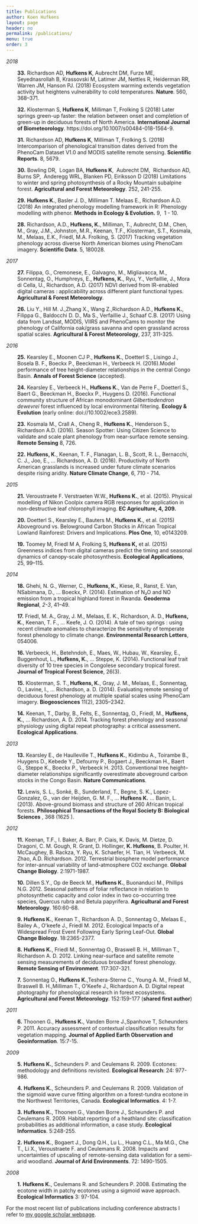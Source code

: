 ```yaml
---
title: Publications
author: Koen Hufkens
layout: page
header: no
permalink: /publications/
menu: true
order: 3
---
```


<em>2018</em>

<p style="padding-left: 30px;"><strong>33.</strong> Richardson AD, <strong>Hufkens K</strong>, Aubrecht DM, Furze ME, Seyednasrollah B, Krassovski M, Latimer JM, Nettles R, Heiderman RR, Warren JM, Hanson PJ. (2018) Ecosystem warming extends vegetation activity but heightens vulnerability to cold temperatures. <strong>Nature</strong>. 560, 368–371.</p>

<p style="padding-left: 30px;"><strong>32.</strong> Klosterman S, <strong>Hufkens K</strong>, Milliman T, Frolking S (2018) Later springs green-up faster: the relation between onset and completion of green-up in deciduous forests of North America. <strong>International Journal of Biometeorology</strong>. https://doi.org/10.1007/s00484-018-1564-9.</p>

<p style="padding-left: 30px;"><strong>31.</strong> Richardson AD, <strong>Hufkens K</strong>, Milliman T, Frolking S. (2018) Intercomparison of phenological transition dates derived from the PhenoCam Dataset V1.0 and MODIS satellite remote sensing. <strong>Scientific Reports</strong>. 8, 5679.</p>

<p style="padding-left: 30px;"><strong>30.</strong> Bowling DR,  Logan BA, <strong>Hufkens K</strong>,  Aubrecht DM,  Richardson AD,  Burns SP,  Anderegg WRL, Blanken PD, Eiriksson D (2018) Limitations to winter and spring photosynthesis of a Rocky Mountain subalpine forest. <strong>Agricultural and Forest Meteorology</strong>. 252, <span class="size-m">241-255</span>.</p>
<p style="padding-left: 30px;"><strong>29.</strong> <strong>Hufkens K.</strong>, Basler J. D., Milliman T. Melaas E., Richardson A.D. (2018) An integrated phenology modelling framework in R: Phenology modelling with phenor. <strong>Methods in Ecology &amp; Evolution.</strong> 9,  1 - 10.</p>
<p style="padding-left: 30px;"><strong>28.</strong> Richardson, A.D., <strong>Hufkens, K.</strong>, Milliman, T., Aubrecht, D.M., Chen, M., Gray, J.M., Johnston, M.R., Keenan, T.F., Klosterman, S.T., Kosmala, M., Melaas, E.K., Friedl, M.A. Frolking, S. (2017) Tracking vegetation phenology across diverse North American biomes using PhenoCam imagery. <strong>Scientific Data</strong>. 5, 180028.</p>
<em>2017</em>
<p style="padding-left: 30px;"><strong> 27.</strong> Filippa, G., Cremonese, E., Galvagno, M., Migliavacca, M., Sonnentag, O., Humphreys, E., <strong>Hufkens, K.</strong>, Ryu, Y., Verfaillie, J., Mora di Cella, U., Richardson, A.D. (2017) NDVI derived from IR-enabled digital cameras : applicability across different plant functional types. <strong>Agricultural &amp; Forest Meteorology</strong>.</p>
<p style="padding-left: 30px;"><strong>26.</strong> Liu Y., Hill M. J.,Zhang X., Wang Z.,Richardson A.D., <strong>Hufkens K.</strong>, Filippa G., Baldocchi D. D., Ma S., Verfaillie J., Schaaf C.B. (2017) Using data from Landsat, MODIS, VIIRS and PhenoCams to monitor the phenology of California oak/grass savanna and open grassland across spatial scales. <strong>Agricultural &amp; Forest Meteorology</strong>, 237, 311-325.</p>
<em>2016</em>
<p style="padding-left: 30px;"><strong>25.</strong> Kearsley E., Moonen CJ P., <strong>Hufkens K.</strong>, Doetterl S., Lisingo J., Bosela B. F., Boeckx P., Beeckman H., Verbeeck H. (2016).Model performance of tree height-diameter relationships in the central Congo Basin. <b>Annals of Forest Science</b> (accepted).</p>
<p style="padding-left: 30px;"><strong>24.</strong> Kearsley E., Verbeeck H., <strong>Hufkens K.</strong>, Van de Perre F., Doetterl S., Baert G., Beeckman H., Boeckx P., Huygens D. (2016). Functional community structure of African monodominant <em>Gilbertiodendron dewevrei</em> forest influenced by local environmental filtering. <b>Ecology &amp; Evolution</b> (early online: doi://10.1002/ece3.2589).</p>
<p style="padding-left: 30px;"><strong>23.</strong> Kosmala M., Crall A., Cheng R., <strong>Hufkens K.</strong>, Henderson S., Richardson A.D. (2016). Season Spotter: Using Citizen Science to validate and scale plant phenology from near-surface remote sensing. <strong>Remote Sensing</strong> 8, 726.</p>
<p style="padding-left: 30px;"><strong>22.</strong> <strong>Hufkens, K</strong>., Keenan, T. F., Flanagan, L. B., Scott, R. L., Bernacchi, C. J., Joo, E., … Richardson, A. D. (2016). Productivity of North American grasslands is increased under future climate scenarios despite rising aridity. <strong>Nature Climate Change</strong>, 6, 710 - 714.</p>
<em>2015</em>
<p style="padding-left: 30px;"><strong>21.</strong> Veroustraete F. Verstraeten W.W., <strong>Hufkens K.</strong>, et al. (2015). Physical modelling of Nikon Coolpix camera RGB responses for application in non-destructive leaf chlorophyll imaging. <strong>EC Agriculture<strong>, 4, 209.</strong></strong></p>
<p style="padding-left: 30px;"><strong>20.</strong> Doetterl S., Kearsley E., Bauters M., <strong>Hufkens K.</strong>, et al. (2015) Aboveground vs. Belowground Carbon Stocks in African Tropical Lowland Rainforest: Drivers and Implications. <strong>Plos One</strong>, 10, e0143209.</p>
<p style="padding-left: 30px;"><strong>19.</strong> Toomey M, Friedl M A, Frolking S, <strong>Hufkens K,</strong> et al. (2015) Greenness indices from digital cameras predict the timing and seasonal dynamics of canopy-scale photosynthesis. <strong>Ecological Applications</strong>, 25, 99–115.</p>
<em>2014</em>
<p style="padding-left: 30px;"><strong>18.</strong> Ghehi, N. G., Werner, C., <strong>Hufkens, K.</strong>, Kiese, R., Ranst, E. Van, NSabimana, D., … Boeckx, P. (2014). Estimation of N₂O and NO emission from a tropical highland forest in Rwanda. <strong>Geoderma Regional</strong>, <i>2-3</i>, 41–49.</p>
<p style="padding-left: 30px;"><strong>17.</strong> Friedl, M. A., Gray, J. M., Melaas, E. K., Richardson, A. D., <strong>Hufkens, K.</strong>, Keenan, T. F., … Keefe, J. O. (2014). A tale of two springs : using recent climate anomalies to characterize the sensitivity of temperate forest phenology to climate change. <strong>Environmental Research Letters</strong>, 054006.</p>
<p style="padding-left: 30px;"><strong>16. </strong>Verbeeck, H., Betehndoh, E., Maes, W., Hubau, W., Kearsley, E., Buggenhout, L., <strong>Hufkens, K.</strong>, … Steppe, K. (2014). Functional leaf trait diversity of 10 tree species in Congolese secondary tropical forest.<strong> Journal of Tropical Forest Science</strong>, 26(3).</p>
<p style="padding-left: 30px;"><strong>15.</strong> Klosterman, S. T.,<strong> Hufkens, K.</strong>, Gray, J. M., Melaas, E., Sonnentag, O., Lavine, I., … Richardson, a. D. (2014). Evaluating remote sensing of deciduous forest phenology at multiple spatial scales using PhenoCam imagery. <strong>Biogeosciences</strong> 11(2), 2305–2342.</p>
<p style="padding-left: 30px;"><strong>14.</strong> Keenan, T., Darby, B., Felts, E., Sonnentag, O., Friedl, M., <strong>Hufkens, K.</strong>, … Richardson, A. D. 2014. Tracking forest phenology and seasonal physiology using digital repeat photography: a critical assessment<strong>. Ecological Applications</strong>.</p>
<em>2013
</em>
<p style="padding-left: 30px;"><strong>13.</strong> Kearsley E., de Haulleville T., <strong>Hufkens K.</strong>, Kidimbu A., Toirambe B., Huygens D., Kebede Y., Defourny P., Bogaert J., Beeckman H., Baert G., Steppe K., Boeckx P., Verbeeck H. 2013. Conventional tree height–diameter relationships significantly overestimate aboveground carbon stocks in the Congo Basin. <strong>Nature Communications</strong>.</p>
<p style="padding-left: 30px;"><strong>12. </strong>Lewis, S. L., Sonké, B., Sunderland, T., Begne, S. K., Lopez-Gonzalez, G., van der Heijden, G. M. F., … <strong>Hufkens K.</strong> … Banin, L. (2013). Above-ground biomass and structure of 260 African tropical forests. <strong>Philosophical Transactions of the Royal Society B: Biological Sciences</strong> , 368 (1625 ).<strong>
</strong></p>
<em>2012</em>
<p style="padding-left: 30px;"><strong>11.</strong> Keenan, T.F., I. Baker, A. Barr, P. Ciais, K. Davis, M. Dietze, D. Dragoni, C. M. Gough, R. Grant, D. Hollinger, <strong>K. Hufkens</strong>, B. Poulter, H. McCaughey, B. Rackza, Y. Ryu, K. Schaefer, H. Tian, H. Verbeeck, M. Zhao, A.D. Richardson. 2012. Terrestrial biosphere model performance for inter-annual variability of land-atmosphere CO2 exchange. <strong>Global Change Biology</strong>. 2:1971-1987.</p>
<p style="padding-left: 30px;"><strong>10.</strong> Dillen S.Y., Op de Beeck M., <strong>Hufkens K.</strong>, Buonanduci M., Phillips N.G. 2012. Seasonal patterns of foliar reflectance in relation to photosynthetic capacity and color index in two co-occurring tree species, Quercus rubra and Betula papyrifera. <strong>Agricultural and Forest Meteorology</strong>. 160:60-68.</p>
<p style="padding-left: 30px;"><strong>9.</strong> <strong>Hufkens K.</strong>, Keenan T., Richardson A. D., Sonnentag O., Melaas E., Bailey A., O'keefe J., Friedl M. 2012. Ecological Impacts of a Widespread Frost Event Following Early Spring Leaf-Out. <strong>Global Change Biology</strong>. 18:2365-2377.</p>
<p style="padding-left: 30px;"><strong>8.</strong> <strong>Hufkens K.</strong>, Friedl M., Sonnentag O., Braswell B. H., Milliman T., Richardson A. D. 2012. Linking near-surface and satellite remote sensing measurements of deciduous broadleaf forest phenology. <strong>Remote Sensing of Environment</strong>. 117:307-321.</p>
<p style="padding-left: 30px;"><strong>7.</strong> Sonnentag O., <strong>Hufkens K.</strong>,Teshera-Sterne C., Young A. M., Friedl M., Braswell B. H.,Milliman T., O'Keefe J., Richardson A. D. Digital repeat photography for phenological research in forest ecosystems. <strong>Agricultural and Forest Meteorology</strong>. 152:159-177 (<strong>shared first author</strong>)</p>
<em>2011</em>
<p style="padding-left: 30px;"><strong>6.</strong> Thoonen G., <strong>Hufkens K.</strong>, Vanden Borre J.,Spanhove T, Scheunders P. 2011. Accuracy assessment of contextual classiﬁcation results for vegetation mapping. <strong>Journal of Applied Earth Observation and Geoinformation</strong>. 15:7-15.</p>
<em>2009</em>
<p style="padding-left: 30px;"><strong>5.</strong> <strong>Hufkens K.</strong>, Scheunders P. and Ceulemans R. 2009. Ecotones: methodology and definitions revisited. <strong>Ecological Research</strong>: 24: 977-986.</p>
<p style="padding-left: 30px;"><strong>4.</strong> <strong>Hufkens K.</strong>, Scheunders P. and Ceulemans R. 2009. Validation of the sigmoid wave curve fitting algorithm on a forest-tundra ecotone in the Northwest Territories, Canada. <strong>Ecological Informatics</strong>. 4: 1-7.</p>
<p style="padding-left: 30px;"><strong>3.</strong> <strong>Hufkens K.</strong>, Thoonen G., Vanden Borre J., Scheunders P. and Ceulemans R. 2009. Habitat reporting of a heathland site: classification probabilities as additional information, a case study. <strong>Ecological Informatics</strong>. 5:248-255.</p>
<p style="padding-left: 30px;"><strong>2.</strong> <strong>Hufkens K.</strong>, Bogaert J., Dong Q.H., Lu L., Huang C.L., Ma M.G., Che T., Li X., Veroustraete F. and Ceulemans R. 2008. Impacts and uncertainties of upscaling of remote-sensing data validation for a semi-arid woodland. <strong>Journal of Arid Environments</strong>. 72: 1490-1505.</p>
<em>2008</em>
<p style="padding-left: 30px;"><strong>1.</strong> <strong>Hufkens K.</strong>, Ceulemans R. and Scheunders P. 2008. Estimating the ecotone width in patchy ecotones using a sigmoid wave approach. <strong>Ecological Informatics</strong> 3: 97-104.</p>
<p style="padding-left: 30px;">

For the most recent list of publications including conference abstracts I refer to <a href="https://scholar.google.com/citations?hl=en&amp;user=3ZD7sagAAAAJ&amp;view_op=list_works&amp;sortby=pubdate">my google scholar webpage</a>.</p>
